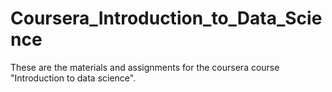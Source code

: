 # Coursera_Introduction_to_Data_Science
These are the materials and assignments for the coursera course "Introduction to data science".
